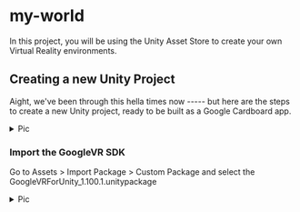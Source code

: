 # my-world

In this project, you will be using the Unity Asset Store to create your own Virtual Reality environments.

## Creating a new Unity Project

Aight, we've been through this hella times now ----- but here are the steps to create a new Unity project, ready to be built as a Google Cardboard app. 

<details>
  <summary> Pic </summary>
  <img src="/images/new-project.png">
</details>


### Import the GoogleVR SDK

Go to Assets > Import Package > Custom Package and select the GoogleVRForUnity_1.100.1.unitypackage

<details>
  <summary> Pic </summary>
![](./images/import-gvr.png)
</details>
